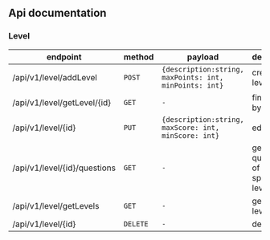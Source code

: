 ## Api documentation
### Level
endpoint| method | payload | description
-|--------|-|-
/api/v1/level/addLevel| `POST` |`{description:string, maxPoints: int, minPoints: int}`| create a level
/api/v1/level/getLevel/{id}| `GET`  | `-` | find level by id
/api/v1/level/{id}| `PUT`  | `{description:string, maxScore: int, minScore: int}` | edit a level
/api/v1/level/{id}/questions | `GET` | `-` | get questions of a specific level
/api/v1/level/getLevels| `GET` | `-` | get all levels
/api/v1/level/{id}| `DELETE` | `-` | delete level
